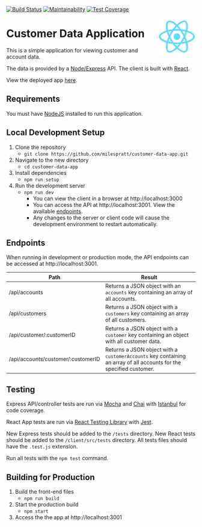 [![Build Status](https://travis-ci.com/milespratt/customer-data-app.svg?branch=master)](https://travis-ci.com/milespratt/customer-data-app) [![Maintainability](https://api.codeclimate.com/v1/badges/c4b46a62b79c11ead065/maintainability)](https://codeclimate.com/github/milespratt/customer-data-app/maintainability) [![Test Coverage](https://api.codeclimate.com/v1/badges/c4b46a62b79c11ead065/test_coverage)](https://codeclimate.com/github/milespratt/customer-data-app/test_coverage)

<img align="right" width="100" height="100" src="./client/public/logo512.png" />

# Customer Data Application

This is a simple application for viewing customer and account data.

The data is provided by a [Node/Express](https://expressjs.com/) API. The client is built with [React](https://reactjs.org/).

View the deployed app <a href="https://customer-data-app.herokuapp.com" target="_blank" rel="noreferrer noopener">here</a>.

## Requirements

You must have [NodeJS](https://nodejs.org/en/) installed to run this application.

## Local Development Setup

1. Clone the repository
   - `git clone https://github.com/milespratt/customer-data-app.git`
2. Navigate to the new directory
   - `cd customer-data-app`
3. Install dependencies
   - `npm run setup`
4. Run the development server
   - `npm run dev`
     - You can view the client in a browser at http://localhost:3000
     - You can access the API at http://localhost:3001. View the available [endpoints](#endpoints).
     - Any changes to the server or client code will cause the development environment to restart automatically.

## Endpoints

When running in development or production mode, the API endpoints can be accessed at http://localhost:3001.

| Path                               | Result                                                                                                              |
| ---------------------------------- | ------------------------------------------------------------------------------------------------------------------- |
| /api/accounts                      | Returns a JSON object with an `accounts` key containing an array of all accounts.                                   |
| /api/customers                     | Returns a JSON object with a `customers` key containing an array of all customers.                                  |
| /api/customer/:customerID          | Returns a JSON object with a `customer` key containing an object with all customer data.                            |
| /api/accounts/customer/:customerID | Returns a JSON object with a `customerAccounts` key containing an array of all accounts for the specified customer. |

## Testing

Express API/controller tests are run via [Mocha](https://mochajs.org/) and [Chai](https://www.chaijs.com/) with [Istanbul](https://istanbul.js.org/) for code coverage.

React App tests are run via [React Testing Library](https://testing-library.com/docs/react-testing-library/intro) with [Jest](https://jestjs.io/).

New Express tests should be added to the `/tests` directory. New React tests should be added to the `/client/src/tests` directory. All tests files should have the `.test.js` extension.

Run all tests with the `npm test` command.

## Building for Production

1. Build the front-end files
   - `npm run build`
2. Start the production build
   - `npm start`
3. Access the the app at http://localhost:3001
